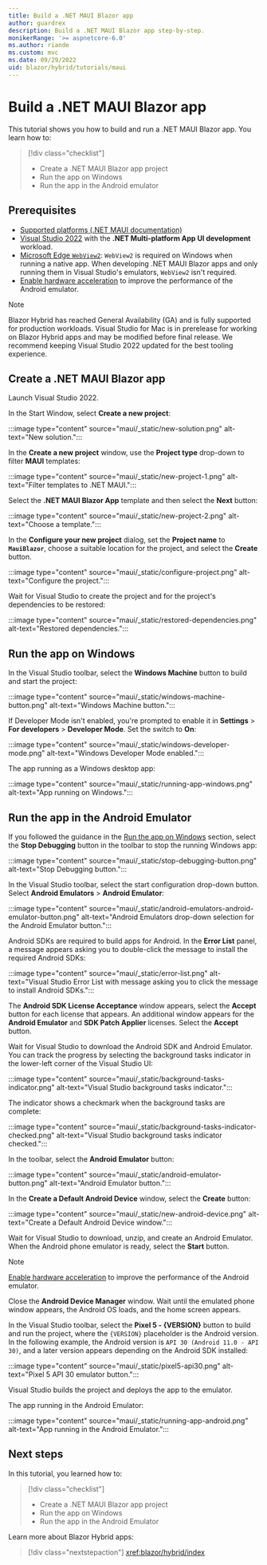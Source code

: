 ```yaml
---
title: Build a .NET MAUI Blazor app
author: guardrex
description: Build a .NET MAUI Blazor app step-by-step.
monikerRange: '>= aspnetcore-6.0'
ms.author: riande
ms.custom: mvc
ms.date: 09/29/2022
uid: blazor/hybrid/tutorials/maui
---
```

# Build a .NET MAUI Blazor app

This tutorial shows you how to build and run a .NET MAUI Blazor app. You learn how to:

> [!div class="checklist"]
> * Create a .NET MAUI Blazor app project
> * Run the app on Windows
> * Run the app in the Android emulator

## Prerequisites

* [Supported platforms (.NET MAUI documentation)](/dotnet/maui/supported-platforms)
* [Visual Studio 2022](https://visualstudio.microsoft.com/vs/) with the **.NET Multi-platform App UI development** workload.
* [Microsoft Edge `WebView2`](https://developer.microsoft.com/microsoft-edge/webview2/): `WebView2` is required on Windows when running a native app. When developing .NET MAUI Blazor apps and only running them in Visual Studio's emulators, `WebView2` isn't required.
* [Enable hardware acceleration](/dotnet/maui/android/emulator/hardware-acceleration) to improve the performance of the Android emulator.

> [!NOTE]
> Blazor Hybrid has reached General Availability (GA) and is fully supported for production workloads. Visual Studio for Mac is in prerelease for working on Blazor Hybrid apps and may be modified before final release. We recommend keeping Visual Studio 2022 updated for the best tooling experience.

## Create a .NET MAUI Blazor app

Launch Visual Studio 2022.

In the Start Window, select **Create a new project**:

:::image type="content" source="maui/_static/new-solution.png" alt-text="New solution.":::

In the **Create a new project** window, use the **Project type** drop-down to filter **MAUI** templates:

:::image type="content" source="maui/_static/new-project-1.png" alt-text="Filter templates to .NET MAUI.":::

Select the **.NET MAUI Blazor App** template and then select the **Next** button:

:::image type="content" source="maui/_static/new-project-2.png" alt-text="Choose a template.":::

In the **Configure your new project** dialog, set the **Project name** to **`MauiBlazor`**, choose a suitable location for the project, and select the **Create** button.

:::image type="content" source="maui/_static/configure-project.png" alt-text="Configure the project.":::

Wait for Visual Studio to create the project and for the project's dependencies to be restored:

:::image type="content" source="maui/_static/restored-dependencies.png" alt-text="Restored dependencies.":::

## Run the app on Windows

In the Visual Studio toolbar, select the **Windows Machine** button to build and start the project:

:::image type="content" source="maui/_static/windows-machine-button.png" alt-text="Windows Machine button.":::

If Developer Mode isn't enabled, you're prompted to enable it in **Settings** > **For developers** > **Developer Mode**. Set the switch to **On**:

:::image type="content" source="maui/_static/windows-developer-mode.png" alt-text="Windows Developer Mode enabled.":::

The app running as a Windows desktop app:

:::image type="content" source="maui/_static/running-app-windows.png" alt-text="App running on Windows.":::

## Run the app in the Android Emulator

If you followed the guidance in the [Run the app on Windows](#run-the-app-on-windows) section, select the **Stop Debugging** button in the toolbar to stop the running Windows app:

:::image type="content" source="maui/_static/stop-debugging-button.png" alt-text="Stop Debugging button.":::

In the Visual Studio toolbar, select the start configuration drop-down button. Select **Android Emulators** > **Android Emulator**:

:::image type="content" source="maui/_static/android-emulators-android-emulator-button.png" alt-text="Android Emulators drop-down selection for the Android Emulator button.":::

Android SDKs are required to build apps for Android. In the **Error List** panel, a message appears asking you to double-click the message to install the required Android SDKs:

:::image type="content" source="maui/_static/error-list.png" alt-text="Visual Studio Error List with message asking you to click the message to install Android SDKs.":::

The **Android SDK License Acceptance** window appears, select the **Accept** button for each license that appears. An additional window appears for the **Android Emulator** and **SDK Patch Applier** licenses. Select the **Accept** button.

Wait for Visual Studio to download the Android SDK and Android Emulator. You can track the progress by selecting the background tasks indicator in the lower-left corner of the Visual Studio UI:

:::image type="content" source="maui/_static/background-tasks-indicator.png" alt-text="Visual Studio background tasks indicator.":::

The indicator shows a checkmark when the background tasks are complete:

:::image type="content" source="maui/_static/background-tasks-indicator-checked.png" alt-text="Visual Studio background tasks indicator checked.":::

In the toolbar, select the **Android Emulator** button:

:::image type="content" source="maui/_static/android-emulator-button.png" alt-text="Android Emulator button.":::

In the **Create a Default Android Device** window, select the **Create** button:

:::image type="content" source="maui/_static/new-android-device.png" alt-text="Create a Default Android Device window.":::

Wait for Visual Studio to download, unzip, and create an Android Emulator. When the Android phone emulator is ready, select the **Start** button.

> [!NOTE]
> [Enable hardware acceleration](/xamarin/android/get-started/installation/android-emulator/hardware-acceleration) to improve the performance of the Android emulator.

Close the **Android Device Manager** window. Wait until the emulated phone window appears, the Android OS loads, and the home screen appears.

In the Visual Studio toolbar, select the **Pixel 5 - {VERSION}** button to build and run the project, where the `{VERSION}` placeholder is the Android version. In the following example, the Android version is `API 30 (Android 11.0 - API 30)`, and a later version appears depending on the Android SDK installed:

:::image type="content" source="maui/_static/pixel5-api30.png" alt-text="Pixel 5 API 30 emulator button.":::

Visual Studio builds the project and deploys the app to the emulator.

The app running in the Android Emulator:

:::image type="content" source="maui/_static/running-app-android.png" alt-text="App running in the Android Emulator.":::

## Next steps

In this tutorial, you learned how to:

> [!div class="checklist"]
> * Create a .NET MAUI Blazor app project
> * Run the app on Windows
> * Run the app in the Android Emulator

Learn more about Blazor Hybrid apps:

> [!div class="nextstepaction"]
> <xref:blazor/hybrid/index>
